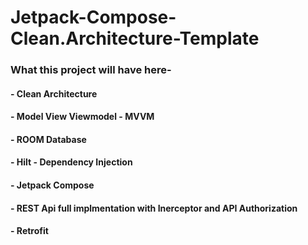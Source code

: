 # Jetpack-Compose-Clean.Architecture-Template
### What this project will have here-
#### - Clean Architecture
#### - Model View Viewmodel - MVVM
#### - ROOM Database
#### - Hilt - Dependency Injection
#### - Jetpack Compose
#### - REST Api full implmentation with Inerceptor and API Authorization
#### - Retrofit
